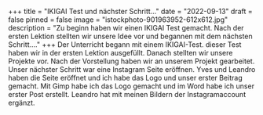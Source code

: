 +++
title = "IKIGAI Test und nächster Schritt..."
date = "2022-09-13"
draft = false
pinned = false
image = "istockphoto-901963952-612x612.jpg"
description = "Zu beginn haben wir einen IKIGAI Test gemacht. Nach der ersten Lektion stellten wir unsere Idee vor und begannen mit dem nächsten Schritt...."
+++
Der Unterricht begann mit einem IKIGAI-Test. dieser Test haben wir in der ersten Lektion ausgefüllt. Danach stellten wir unsere Projekte vor. Nach der Vorstellung haben wir an unserem Projekt gearbeitet. Unser nächster Schritt war eine Instagram Seite eröffnen. Yves und Leandro haben die Seite eröffnet und ich habe das Logo und unser erster Beitrag gemacht. Mit Gimp habe ich das Logo gemacht und im Word habe ich unser erster Post erstellt. Leandro hat mit meinen Bildern der Instagramaccount ergänzt.